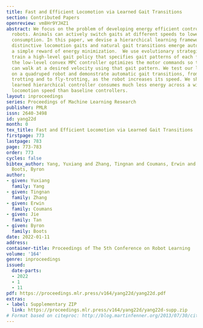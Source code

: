 ```yaml
---
title: Fast and Efficient Locomotion via Learned Gait Transitions
section: Contributed Papers
openreview: vm8Hr9YJHZ1
abstract: We focus on the problem of developing energy efficient controllers for quadrupedal
  robots. Animals can actively switch gaits at different speeds to lower their energy
  consumption. In this paper, we devise a hierarchical learning framework, in which
  distinctive locomotion gaits and natural gait transitions emerge automatically with
  a simple reward of energy minimization.  We use evolutionary strategies (ES) to
  train a high-level gait policy that specifies gait patterns of each foot, while
  the low-level convex MPC controller optimizes the motor commands so that the robot
  can walk at a desired velocity using that gait pattern. We test our learning framework
  on a quadruped robot and demonstrate automatic gait transitions, from walking to
  trotting and to fly-trotting, as the robot increases its speed. We show that the
  learned hierarchical controller consumes much less energy across a wide range of
  locomotion speed than baseline controllers.
layout: inproceedings
series: Proceedings of Machine Learning Research
publisher: PMLR
issn: 2640-3498
id: yang22d
month: 0
tex_title: Fast and Efficient Locomotion via Learned Gait Transitions
firstpage: 773
lastpage: 783
page: 773-783
order: 773
cycles: false
bibtex_author: Yang, Yuxiang and Zhang, Tingnan and Coumans, Erwin and Tan, Jie and
  Boots, Byron
author:
- given: Yuxiang
  family: Yang
- given: Tingnan
  family: Zhang
- given: Erwin
  family: Coumans
- given: Jie
  family: Tan
- given: Byron
  family: Boots
date: 2022-01-11
address:
container-title: Proceedings of The 5th Conference on Robot Learning
volume: '164'
genre: inproceedings
issued:
  date-parts:
  - 2022
  - 1
  - 11
pdf: https://proceedings.mlr.press/v164/yang22d/yang22d.pdf
extras:
- label: Supplementary ZIP
  link: https://proceedings.mlr.press/v164/yang22d/yang22d-supp.zip
# Format based on citeproc: http://blog.martinfenner.org/2013/07/30/citeproc-yaml-for-bibliographies/
---
```

